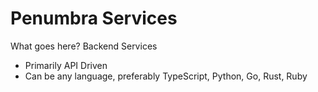 # Penumbra Services
What goes here? Backend Services
- Primarily API Driven
- Can be any language, preferably TypeScript, Python, Go, Rust, Ruby
